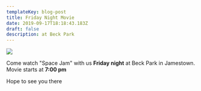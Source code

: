 ```yaml
---
templateKey: blog-post
title: Friday Night Movie
date: 2019-09-17T18:18:43.183Z
draft: false
description: at Beck Park
---
```

![](/img/movie.jpg)

Come watch "Space Jam" with us **Friday night** at Beck Park in Jamestown. Movie starts at **7:00 pm**

Hope to see you there
